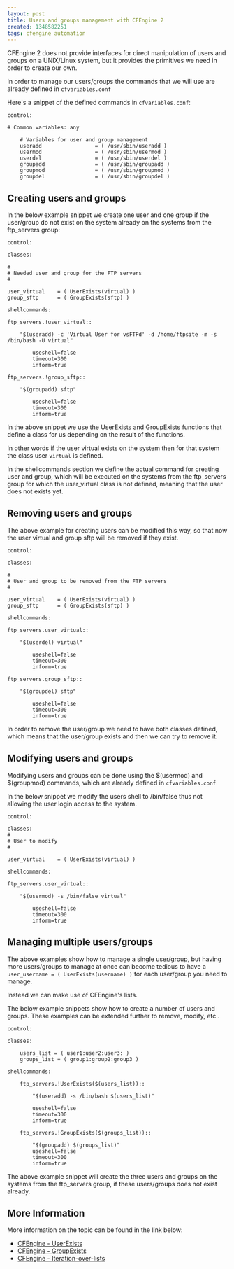 ```yaml
---
layout: post
title: Users and groups management with CFEngine 2
created: 1348582251
tags: cfengine automation
---
```

CFEngine 2 does not provide interfaces for direct manipulation of
users and groups on a UNIX/Linux system, but it provides the
primitives we need in order to create our own.

In order to manage our users/groups the commands that we will use are
already defined in `cfvariables.conf`

Here's a snippet of the defined commands in `cfvariables.conf`:

```text
control:

# Common variables: any

    # Variables for user and group management
    useradd                 = ( /usr/sbin/useradd )
    usermod                 = ( /usr/sbin/usermod )
    userdel                 = ( /usr/sbin/userdel )
    groupadd                = ( /usr/sbin/groupadd )
    groupmod                = ( /usr/sbin/groupmod )
    groupdel                = ( /usr/sbin/groupdel )
```

## Creating users and groups

In the below example snippet we create one user and one group if the
user/group do not exist on the system already on the systems from the
ftp_servers group:

```text
control:

classes:

# 
# Needed user and group for the FTP servers
#

user_virtual    = ( UserExists(virtual) )
group_sftp      = ( GroupExists(sftp) )

shellcommands:

ftp_servers.!user_virtual::
    
    "$(useradd) -c 'Virtual User for vsFTPd' -d /home/ftpsite -m -s /bin/bash -U virtual"
            
        useshell=false
        timeout=300     
        inform=true
            
ftp_servers.!group_sftp::
            
    "$(groupadd) sftp"
            
        useshell=false
        timeout=300
        inform=true
```
			
In the above snippet we use the UserExists and GroupExists functions
that define a class for us depending on the result of the functions.

In other words if the user virtual exists on the system then for that
system the class user `virtual` is defined.

In the shellcommands section we define the actual command for creating
user and group, which will be executed on the systems from the
ftp_servers group for which the user_virtual class is not defined,
meaning that the user does not exists yet.

## Removing users and groups

The above example for creating users can be modified this way, so that
now the user virtual and group sftp will be removed if they exist.

```text
control:

classes:

# 
# User and group to be removed from the FTP servers
#

user_virtual    = ( UserExists(virtual) )
group_sftp      = ( GroupExists(sftp) )

shellcommands:

ftp_servers.user_virtual::
  
    "$(userdel) virtual"
            
        useshell=false
        timeout=300     
        inform=true
            
ftp_servers.group_sftp::
            
    "$(groupdel) sftp"
            
        useshell=false
        timeout=300
        inform=true
```

In order to remove the user/group we need to have both classes
defined, which means that the user/group exists and then we can try to
remove it.

## Modifying users and groups

Modifying users and groups can be done using the $(usermod) and
$(groupmod) commands, which are already defined in `cfvariables.conf`

In the below snippet we modify the users shell to /bin/false thus not
allowing the user login access to the system.

```text
control:

classes:
# 
# User to modify
#

user_virtual    = ( UserExists(virtual) )

shellcommands:

ftp_servers.user_virtual::
    
    "$(usermod) -s /bin/false virtual"
            
        useshell=false
        timeout=300     
        inform=true
```

## Managing multiple users/groups

The above examples show how to manage a single user/group, but having
more users/groups to manage at once can become tedious to have a
`user_username = ( UserExists(username) )` for each user/group you
need to manage.

Instead we can make use of CFEngine's lists.

The below example snippets show how to create a number of users and
groups. These examples can be extended further to remove, modify,
etc..

```text
control:

classes:

    users_list = ( user1:user2:user3: )
    groups_list = ( group1:group2:group3 )

shellcommands:

	ftp_servers.!UserExists($(users_list))::

		"$(useradd) -s /bin/bash $(users_list)"
			
		useshell=false
		timeout=300
		inform=true

	ftp_servers.!GroupExists($(groups_list))::
			
		"$(groupadd) $(groups_list)"
		useshell=false
		timeout=300
		inform=true
```

The above example snippet will create the three users and groups on
the systems from the ftp_servers group, if these users/groups does not
exist already.

## More Information

More information on the topic can be found in the link below:

* [CFEngine - UserExists](http://cfengine.com/manuals/cf2-Reference.html#UserExists)
* [CFEngine - GroupExists](http://cfengine.com/manuals/cf2-Reference.html#GroupExists)
* [CFEngine - Iteration-over-lists](http://cfengine.com/manuals/cf2-Reference.html#Iteration-over-lists)
